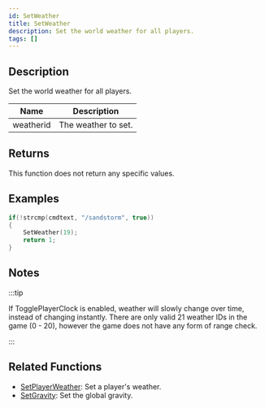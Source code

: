 ```yaml
---
id: SetWeather
title: SetWeather
description: Set the world weather for all players.
tags: []
---
```


## Description

Set the world weather for all players.

| Name      | Description         |
| --------- | ------------------- |
| weatherid | The weather to set. |

## Returns

This function does not return any specific values.

## Examples

```c
if(!strcmp(cmdtext, "/sandstorm", true))
{
    SetWeather(19);
    return 1;
}
```

## Notes

:::tip

If TogglePlayerClock is enabled, weather will slowly change over time, instead of changing instantly.
There are only valid 21 weather IDs in the game (0 - 20), however the game does not have any form of range check.

:::

## Related Functions

- [SetPlayerWeather](functions/SetPlayerWeather.md): Set a player's weather.
- [SetGravity](functions/SetGravity.md): Set the global gravity.
